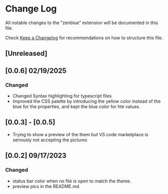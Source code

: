 # Change Log

All notable changes to the "zenblue" extension will be documented in this file.

Check [Keep a Changelog](http://keepachangelog.com/) for recommendations on how to structure this file.

## [Unreleased]

## [0.0.6] 02/19/2025

### Changed

- Changed Syntax highlighting for typescript files
- Improved the CSS palette by introducing the yellow color instead of the blue for the properties, and kept the blue color for hte values.

## [0.0.3] - [0.0.5]

- Trying to show a preview of the them but VS code marketplace is seriously not accepting the pictures

## [0.0.2] 09/17/2023

### Changed

- status bar color when no file is open to match the theme.
- preview pics in the README.md
